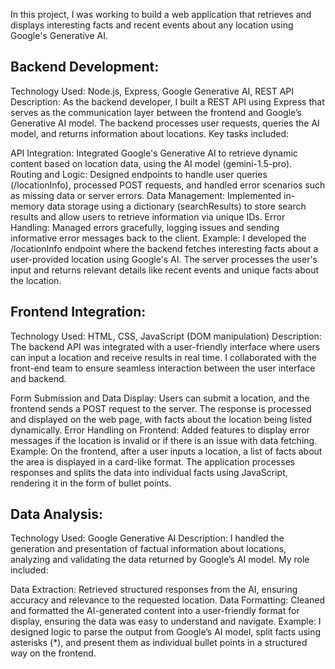 In this project, I was working to build a web application that retrieves and displays interesting facts and recent events about any location using Google's Generative AI.

## Backend Development:
Technology Used: Node.js, Express, Google Generative AI, REST API
Description: As the backend developer, I built a REST API using Express that serves as the communication layer between the frontend and Google’s Generative AI model. The backend processes user requests, queries the AI model, and returns information about locations. Key tasks included:

API Integration: Integrated Google's Generative AI to retrieve dynamic content based on location data, using the AI model (gemini-1.5-pro).
Routing and Logic: Designed endpoints to handle user queries (/locationInfo), processed POST requests, and handled error scenarios such as missing data or server errors.
Data Management: Implemented in-memory data storage using a dictionary (searchResults) to store search results and allow users to retrieve information via unique IDs.
Error Handling: Managed errors gracefully, logging issues and sending informative error messages back to the client.
Example: I developed the /locationInfo endpoint where the backend fetches interesting facts about a user-provided location using Google's AI. The server processes the user's input and returns relevant details like recent events and unique facts about the location.

##  Frontend Integration:
Technology Used: HTML, CSS, JavaScript (DOM manipulation)
Description: The backend API was integrated with a user-friendly interface where users can input a location and receive results in real time. I collaborated with the front-end team to ensure seamless interaction between the user interface and backend.

Form Submission and Data Display: Users can submit a location, and the frontend sends a POST request to the server. The response is processed and displayed on the web page, with facts about the location being listed dynamically.
Error Handling on Frontend: Added features to display error messages if the location is invalid or if there is an issue with data fetching.
Example: On the frontend, after a user inputs a location, a list of facts about the area is displayed in a card-like format. The application processes responses and splits the data into individual facts using JavaScript, rendering it in the form of bullet points.

## Data Analysis:
Technology Used: Google Generative AI
Description: I handled the generation and presentation of factual information about locations, analyzing and validating the data returned by Google’s AI model. My role included:

Data Extraction: Retrieved structured responses from the AI, ensuring accuracy and relevance to the requested location.
Data Formatting: Cleaned and formatted the AI-generated content into a user-friendly format for display, ensuring the data was easy to understand and navigate.
Example: I designed logic to parse the output from Google’s AI model, split facts using asterisks (*), and present them as individual bullet points in a structured way on the frontend.
